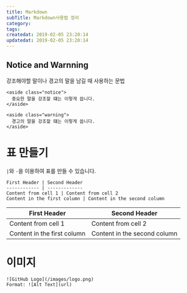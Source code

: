 ```yaml
---
title: Markdown
subTitle: Markdown사용법 정리
category: 
tags: 
createdat: 2019-02-05 23:20:14
updatedat: 2019-02-05 23:20:14
---
```


## Notice and Warnning
강조해야할 말이나 경고의 말을 남길 때 사용하는 문법
```
<aside class="notice">
  중요한 말을 강조할 떄는 이렇게 씁니다.
</aside>
```
```
<aside class="warning">
  경고의 말을 강조할 떄는 이렇게 씁니다.
</aside>
```

# 표 만들기
`|`와 `-`을 이용하여 표를 만들 수 있습니다.

```
First Header | Second Header
------------ | -------------
Content from cell 1 | Content from cell 2
Content in the first column | Content in the second column
```

First Header | Second Header
------------ | -------------
Content from cell 1 | Content from cell 2
Content in the first column | Content in the second column

# 이미지
```
![GitHub Logo](/images/logo.png)
Format: ![Alt Text](url)
```
